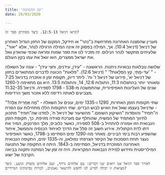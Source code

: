 ```yaml
---
title: 'זמן ההמתנה'
date: 26/03/2020

---
```


`קראו דניאל 12:5-13. כיצד מסתיים ספר זה?`

מעניין שהסצנה האחרונה מתרחשת ב"נהר" או חידקל, המקום של החזון הגדול האחרון של דניאל (דניאל 10:4). אך, המילה בפסוק זה אינה המילה הרגילה לנהר, אלא "יאור", שלעיתים מתקשר לנהר הנילוס. זה מזכיר לנו את ספר שמות ומראה שכפי שהאדון גאל את ישראל ממצרים, הוא יגאל את עמו בקץ העולם.

שלושה טבלאות נבואיות ניתנות. הראשונה - "עידן, עידנים, וחצי עידן" - עונה על השאלה - " 'עַד-מָתַי, קֵץ הַפְּלָאוֹת?' " (דניאל 12:6). "פלאות" הכוונה לדברים המתוארים בחזון של דניאל יא', פירוט של דניאל ז' וח'. ליתר דיוק, תקופת זמן זו אוזכרה בדניאל 7:25 ומאוחר יותר בהתגלות 11:3, התגלות 12:6, 14, והתגלות 13:5. היא גם מתאימה ל-1260 שנים של העליונות האפיפיורית, שהתמשכה מ-538 - 1798 לספירה. ודניאל 11:32-35 מצביעים לאותה רדיפה ללא אזכור משך הרדיפות.

שתי תקופות הזמן האחרות, 1290 ו-1335 ימים, עונים על השאלה - "מָה אַחֲרִית אֵלֶּה?" - שדניאל בעצמו שאל את האיש לבוש הבדים. שתי התקופות הללו מתחילות עם הסרת ה"תמיד" והווסדות "השיקוץ השומם." מהשיעור של דניאל ח', למדנו שה"תמיד" מתכוון לתיווך המתמיד של המשיח, שהוחלף עם מערכת סגידה מזויפת. כך, תקופת הזמן הנבואית הזו אמורה להתחיל ב-508 לספירה, כאשר כלוביס, מלך הפרנקים, המיר את דתו לדת הקתולית. אירוע חשוב זה סלל את הדרך לאיחוד הכנסיה והממשל, איחוד שהשפיע רבות בימי הביניים. מאחר מה-1290 ימים הסתיימו ב-1798, כאשר האפיפיור נעצר תחת הסמכות של הקיסר הצרפתי נפולאון, וה-1335 ימים, התקופה הנבואית האחרונה המוזכרת בדניאל, הסתיימה ב-1843. היתה זו התקופה של התנועה המילריסטית וחידוש למידת הנבואות המקראיות. היה זה זמן של המתנה ותקווה בביאה הקרבה של ישוע.   

`לאורך ספר דניאל אנו רואים שני דברים: עם אלוהים נרדף, ועם אלוהים מוצדק ונושע. כיצד מציאות זו יכולה לסייע לנו לחפש להישאר נאמנים, למרות נסיונותינו המיידיים?`